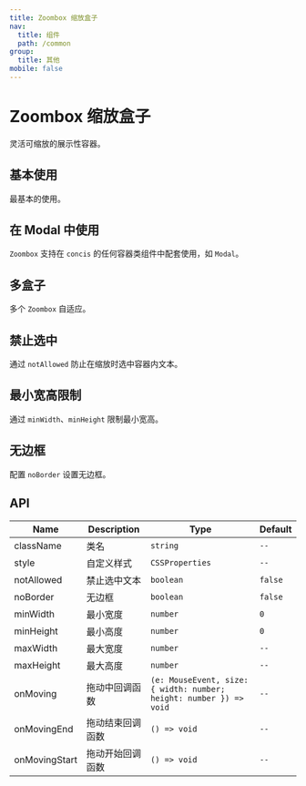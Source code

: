 ```yaml
---
title: Zoombox 缩放盒子
nav:
  title: 组件
  path: /common
group:
  title: 其他
mobile: false
---
```


# Zoombox 缩放盒子

灵活可缩放的展示性容器。

## 基本使用

最基本的使用。

<code src="./demos/index1.tsx"></code>

## 在 Modal 中使用

`Zoombox` 支持在 `concis` 的任何容器类组件中配套使用，如 `Modal`。

<code src="./demos/index2.tsx"></code>

## 多盒子

多个 `Zoombox` 自适应。

<code src="./demos/index3.tsx"></code>

## 禁止选中

通过 `notAllowed` 防止在缩放时选中容器内文本。

<code src="./demos/index4.tsx"></code>

## 最小宽高限制

通过 `minWidth`、`minHeight` 限制最小宽高。

<code src="./demos/index5.tsx"></code>

## 无边框

配置 `noBorder` 设置无边框。

<code src="./demos/index6.tsx"></code>

## API

| Name          | Description      | Type                                                               | Default |
| ------------- | ---------------- | ------------------------------------------------------------------ | ------- |
| className     | 类名             | `string`                                                           | `--`    |
| style         | 自定义样式       | `CSSProperties`                                                    | `--`    |
| notAllowed    | 禁止选中文本     | `boolean`                                                          | `false` |
| noBorder      | 无边框           | `boolean`                                                          | `false` |
| minWidth      | 最小宽度         | `number`                                                           | `0`     |
| minHeight     | 最小高度         | `number`                                                           | `0`     |
| maxWidth      | 最大宽度         | `number`                                                           | `--`    |
| maxHeight     | 最大高度         | `number`                                                           | `--`    |
| onMoving      | 拖动中回调函数   | `(e: MouseEvent, size: { width: number; height: number }) => void` | `--`    |
| onMovingEnd   | 拖动结束回调函数 | `() => void`                                                       | `--`    |
| onMovingStart | 拖动开始回调函数 | `() => void`                                                       | `--`    |
